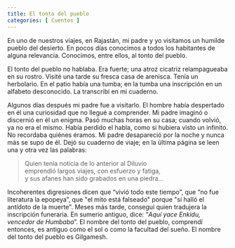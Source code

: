 ```yaml
---
title: El tonto del pueblo 
categories: [ Cuentos ]
---
```


En uno de nuestros viajes, en Rajastán, mi padre y yo visitamos un humilde
pueblo del desierto. En pocos días conocimos a todos los habitantes de alguna
relevancia. Conocimos, entre ellos, al tonto del pueblo.

El tonto del pueblo no hablaba. Era fuerte; una atroz cicatriz relampagueaba en
su rostro. Visité una tarde su fresca casa de arenisca. Tenía un herbolario. En
el patio había una tumba; en la tumba una inscripción en un alfabeto
desconocido. La transcribí en mi cuaderno. 

Algunos días después mi padre fue a visitarlo. El hombre había despertado en él
una curiosidad que no llegué a comprender. Mi padre imaginó o discernió
en él un enigma. Pasó muchas horas en su casa; cuando volvió, ya no era el
mismo. Había perdido el habla, como si hubiera visto un infinito. No recordaba
quiénes éramos. Mi padre desapareció por la noche y nunca más se supo de él.
Dejó su cuaderno de viaje; en la última página se leen una y otra vez las
palabras:

> Quien tenía noticia de lo anterior al Diluvio<br>
> emprendió largos viajes, con esfuerzo y fatiga,<br>
> y sus afanes han sido grabados en una piedra...

Incoherentes digresiones dicen que “vivió todo este tiempo”, que “no fue
literatura la epopeya”, que "el mito está falseado" porque "sí halló el antídoto
de la muerte". Meses más tarde, conseguí quien tradujera la inscripción
funeraria. En sumerio antiguo, dice: “*Aquí yace Enkidu, vencedor de Humbaba*”.
El nombre del tonto del pueblo, comprendí entonces, es antiguo como el sol o
como la facultad del sueño. El nombre del tonto del pueblo es Gilgamesh.
